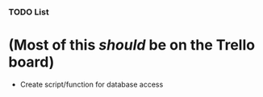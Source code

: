 ### TODO List
# (Most of this _should_ be on the Trello board)

- Create script/function for database access
